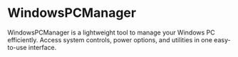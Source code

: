 # WindowsPCManager
WindowsPCManager is a lightweight tool to manage your Windows PC efficiently. Access system controls, power options, and utilities in one easy-to-use interface.
